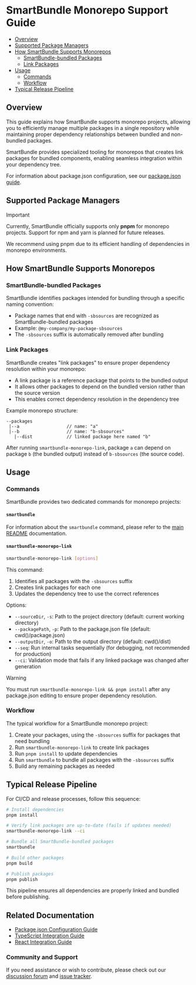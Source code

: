 
# SmartBundle Monorepo Support Guide

<!-- Table of Contents -->
- [Overview](#overview)
- [Supported Package Managers](#supported-package-managers)
- [How SmartBundle Supports Monorepos](#how-smartbundle-supports-monorepos)
    - [SmartBundle-bundled Packages](#smartbundle-bundled-packages)
    - [Link Packages](#link-packages)
- [Usage](#usage)
    - [Commands](#commands)
    - [Workflow](#workflow)
- [Typical Release Pipeline](#typical-release-pipeline)

## Overview

This guide explains how SmartBundle supports monorepo projects, allowing you to efficiently manage multiple packages in a single repository while maintaining proper dependency relationships between bundled and non-bundled packages.

SmartBundle provides specialized tooling for monorepos that creates link packages for bundled components, enabling seamless integration within your dependency tree.

For information about package.json configuration, see our [package.json guide](./package-json.md).

## Supported Package Managers

> [!IMPORTANT]
> Currently, SmartBundle officially supports only **pnpm** for monorepo projects. Support for npm and yarn is planned for future releases.

We recommend using pnpm due to its efficient handling of dependencies in monorepo environments.

## How SmartBundle Supports Monorepos

### SmartBundle-bundled Packages

SmartBundle identifies packages intended for bundling through a specific naming convention:

- Package names that end with `-sbsources` are recognized as SmartBundle-bundled packages
- Example: `@my-company/my-package-sbsources`
- The `-sbsources` suffix is automatically removed after bundling

### Link Packages

SmartBundle creates "link packages" to ensure proper dependency resolution within your monorepo:

- A link package is a reference package that points to the bundled output
- It allows other packages to depend on the bundled version rather than the source version
- This enables correct dependency resolution in the dependency tree

Example monorepo structure:
```
--packages
 |--a                  // name: "a"
 |--b                  // name: "b-sbsources"
   |--dist             // linked package here named "b"
```

After running `smartbundle-monorepo-link`, package `a` can depend on package `b` (the bundled output) instead of `b-sbsources` (the source code).

## Usage

### Commands

SmartBundle provides two dedicated commands for monorepo projects:

#### `smartbundle`

For information about the `smartbundle` command, please refer to the [main README](../README.md#getting-started) documentation.

#### `smartbundle-monorepo-link`

```bash
smartbundle-monorepo-link [options]
```

This command:
1. Identifies all packages with the `-sbsources` suffix
2. Creates link packages for each one
3. Updates the dependency tree to use the correct references

Options:
- `--sourceDir`, `-s`: Path to the project directory (default: current working directory)
- `--packagePath`, `-p`: Path to the package.json file (default: cwd()/package.json)
- `--outputDir`, `-o`: Path to the output directory (default: cwd()/dist)
- `--seq`: Run internal tasks sequentially (for debugging, not recommended for production)
- `--ci`: Validation mode that fails if any linked package was changed after generation

> [!WARNING]
> You must run `smartbundle-monorepo-link && pnpm install` after any package.json editing to ensure proper dependency resolution.

### Workflow

The typical workflow for a SmartBundle monorepo project:

1. Create your packages, using the `-sbsources` suffix for packages that need bundling
2. Run `smartbundle-monorepo-link` to create link packages
3. Run `pnpm install` to update dependencies
4. Run `smartbundle` to bundle all packages with the `-sbsources` suffix
5. Build any remaining packages as needed

## Typical Release Pipeline

For CI/CD and release processes, follow this sequence:

```bash
# Install dependencies
pnpm install

# Verify link packages are up-to-date (fails if updates needed)
smartbundle-monorepo-link --ci

# Bundle all SmartBundle-bundled packages
smartbundle

# Build other packages
pnpm build

# Publish packages
pnpm publish
```

This pipeline ensures all dependencies are properly linked and bundled before publishing.

## Related Documentation

- [Package.json Configuration Guide](./package-json.md)
- [TypeScript Integration Guide](./ts-guide.md)
- [React Integration Guide](./react.md)

### Community and Support
If you need assistance or wish to contribute, please check out our [discussion forum](https://github.com/your-org/smartbundle/discussions) and [issue tracker](https://github.com/your-org/smartbundle/issues).
